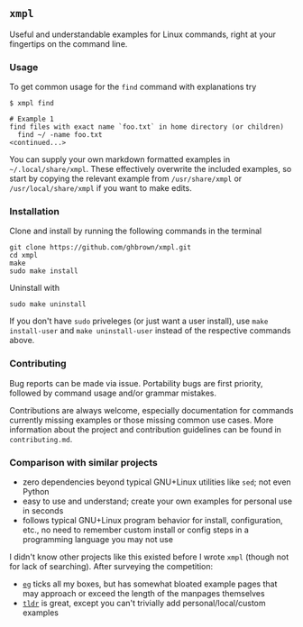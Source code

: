 
## `xmpl`

Useful and understandable examples for Linux commands, right at your fingertips on the command line.


### Usage

To get common usage for the `find` command with explanations try

```
$ xmpl find

# Example 1
find files with exact name `foo.txt` in home directory (or children)
  find ~/ -name foo.txt
<continued...>
```

You can supply your own markdown formatted examples in `~/.local/share/xmpl`.
These effectively overwrite the included examples, so start by copying the relevant example from `/usr/share/xmpl` or `/usr/local/share/xmpl` if you want to make edits.


### Installation

Clone and install by running the following commands in the terminal

```
git clone https://github.com/ghbrown/xmpl.git
cd xmpl
make
sudo make install
```

Uninstall with

```
sudo make uninstall
```

If you don't have `sudo` priveleges (or just want a user install), use
`make install-user` and `make uninstall-user` instead of the
respective commands above.


### Contributing

Bug reports can be made via issue. Portability bugs are first
priority, followed by command usage and/or grammar mistakes.

Contributions are always welcome, especially documentation for
commands currently missing examples or those missing common use
cases. More information about the project and contribution guidelines
can be found in `contributing.md`.


### Comparison with similar projects

- zero dependencies beyond typical GNU+Linux utilities like `sed`; not even Python
- easy to use and understand; create your own examples for personal use in seconds
- follows typical GNU+Linux program behavior for install, configuration, etc., no need to remember custom install or config steps in a programming language you may not use

I didn't know other projects like this existed before I wrote `xmpl`  (though not for lack of searching). After surveying the competition:
- [`eg`](https://github.com/srsudar/eg) ticks all my boxes, but has somewhat bloated example pages that may approach or exceed the length of the manpages themselves
- [`tldr`](https://github.com/tldr-pages/tldr) is great, except you can't trivially add personal/local/custom examples

